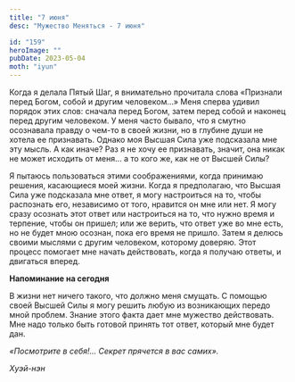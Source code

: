 ```yaml
---
title: "7 июня"
desc: "Мужество Меняться - 7 июня"

id: "159"
heroImage: ""
pubDate: 2023-05-04
moth: "iyun"
---
```


Когда я делала Пятый Шаг, я внимательно прочитала слова «Признали перед Богом,
собой и другим человеком…» Меня сперва удивил порядок этих слов: сначала перед
Богом, затем перед собой и наконец перед другим человеком. У меня часто
бывало, что я смутно осознавала правду о чем-то в своей жизни, но в глубине
души не хотела ее признавать. Однако моя Высшая Сила уже подсказала мне эту
мысль. А как иначе? Раз я не хочу ее признавать, значит, она никак не может
исходить от меня… а то кого же, как не от Высшей Силы?

Я пытаюсь пользоваться этими соображениями, когда принимаю решения, касающиеся
моей жизни. Когда я предполагаю, что Высшая Сила уже подсказала мне ответ, я
могу настроиться на то, чтобы распознать его, независимо от того, нравится он
мне или нет. Я могу сразу осознать этот ответ или настроиться на то, что нужно
время и терпение, чтобы он пришел; или же верить, что ответ уже во мне есть,
но не будет мною осознан, пока его время не пришло. Затем я делюсь своими
мыслями с другим человеком, которому доверяю. Этот процесс помогает мне начать
действовать, когда я получаю ответы, и двигаться вперед.

**Напоминание на сегодня**

В жизни нет ничего такого, что должно меня смущать. С помощью своей Высшей
Силы я могу решить любую из возникающих передо мной проблем. Знание этого
факта дает мне мужество действовать. Мне надо только быть готовой принять тот
ответ, который мне будет дан.

_«Посмотрите в себя!… Секрет прячется в вас самих»._

_Хуэй-нэн_
